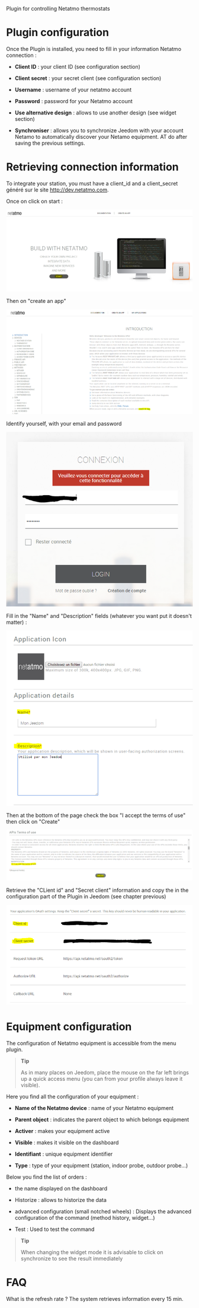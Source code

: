 Plugin for controlling Netatmo thermostats

Plugin configuration 
=======================

Once the Plugin is installed, you need to fill in your information
Netatmo connection :

-   **Client ID** : your client ID (see configuration section)

-   **Client secret** : your secret client (see configuration section)

-   **Username** : username of your netatmo account

-   **Password** : password for your Netatmo account

-   **Use alternative design** : allows to use another
    design (see widget section)

-   **Synchroniser** : allows you to synchronize Jeedom with your account
    Netamo to automatically discover your Netamo equipment. AT
    do after saving the previous settings.

Retrieving connection information 
==========================================

To integrate your station, you must have a client\_id and a
client\_secret généré sur le site <http://dev.netatmo.com>.

Once on click on start :

![netatmoWeather10](../images/netatmoWeather10.png)

Then on "create an app"

![netatmoWeather11](../images/netatmoWeather11.png)

Identify yourself, with your email and password

![netatmoWeather12](../images/netatmoWeather12.png)

Fill in the "Name" and "Description" fields (whatever you want
put it doesn't matter) :

![netatmoWeather13](../images/netatmoWeather13.png)

Then at the bottom of the page check the box "I accept the terms of use"
then click on "Create"

![netatmoWeather14](../images/netatmoWeather14.png)

Retrieve the "CLient id" and "Secret client" information and copy the
in the configuration part of the Plugin in Jeedom (see chapter
previous)

![netatmoWeather15](../images/netatmoWeather15.png)

Equipment configuration 
=============================

The configuration of Netatmo equipment is accessible from the menu
plugin.

> **Tip**
>
> As in many places on Jeedom, place the mouse on the far left
> brings up a quick access menu (you can
> from your profile always leave it visible).

Here you find all the configuration of your equipment :

-   **Name of the Netatmo device** : name of your Netatmo equipment

-   **Parent object** : indicates the parent object to which belongs
    equipment

-   **Activer** : makes your equipment active

-   **Visible** : makes it visible on the dashboard

-   **Identifiant** : unique equipment identifier

-   **Type** : type of your equipment (station, indoor probe,
    outdoor probe…)

Below you find the list of orders :

-   the name displayed on the dashboard

-   Historize : allows to historize the data

-   advanced configuration (small notched wheels) : Displays
    the advanced configuration of the command (method
    history, widget…)

-   Test : Used to test the command

> **Tip**
>
> When changing the widget mode it is advisable to click on
> synchronize to see the result immediately

FAQ 
===

What is the refresh rate ?
The system retrieves information every 15 min.


